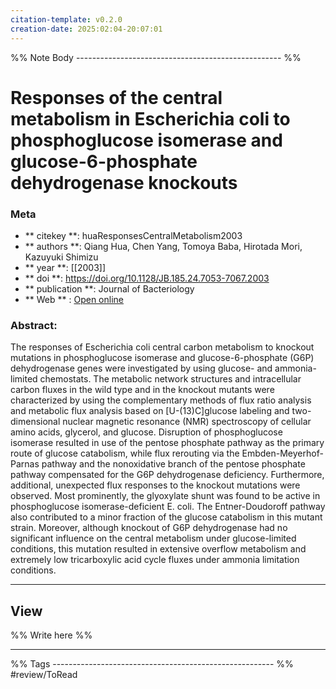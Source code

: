 ```yaml
---
citation-template: v0.2.0
creation-date: 2025:02:04-20:07:01
---
```


%% Note Body --------------------------------------------------- %%
# Responses of the central metabolism in Escherichia coli to phosphoglucose isomerase and glucose-6-phosphate dehydrogenase knockouts

### Meta
- ** citekey **: huaResponsesCentralMetabolism2003
- ** authors **: Qiang Hua, Chen Yang, Tomoya Baba, Hirotada Mori, Kazuyuki Shimizu
- ** year **: [[2003]]
- ** doi **: https://doi.org/10.1128/JB.185.24.7053-7067.2003
- ** publication **: Journal of Bacteriology
- ** Web ** : [Open online]()


### Abstract:
The responses of Escherichia coli central carbon metabolism to knockout mutations in phosphoglucose isomerase and glucose-6-phosphate (G6P) dehydrogenase genes were investigated by using glucose- and ammonia-limited chemostats. The metabolic network structures and intracellular carbon fluxes in the wild type and in the knockout mutants were characterized by using the complementary methods of flux ratio analysis and metabolic flux analysis based on [U-(13)C]glucose labeling and two-dimensional nuclear magnetic resonance (NMR) spectroscopy of cellular amino acids, glycerol, and glucose. Disruption of phosphoglucose isomerase resulted in use of the pentose phosphate pathway as the primary route of glucose catabolism, while flux rerouting via the Embden-Meyerhof-Parnas pathway and the nonoxidative branch of the pentose phosphate pathway compensated for the G6P dehydrogenase deficiency. Furthermore, additional, unexpected flux responses to the knockout mutations were observed. Most prominently, the glyoxylate shunt was found to be active in phosphoglucose isomerase-deficient E. coli. The Entner-Doudoroff pathway also contributed to a minor fraction of the glucose catabolism in this mutant strain. Moreover, although knockout of G6P dehydrogenase had no significant influence on the central metabolism under glucose-limited conditions, this mutation resulted in extensive overflow metabolism and extremely low tricarboxylic acid cycle fluxes under ammonia limitation conditions.

___

## View

%% Write here %%





___
%% Tags  ------------------------------------------------------- %%
#review/ToRead
